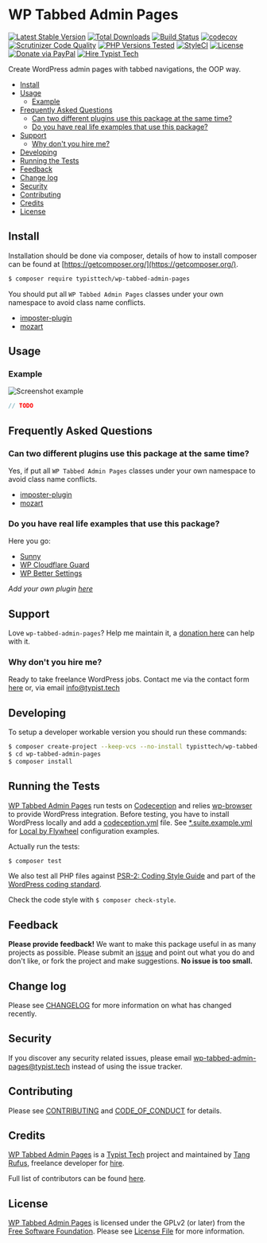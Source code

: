 # WP Tabbed Admin Pages

[![Latest Stable Version](https://poser.pugx.org/typisttech/wp-tabbed-admin-pages/v/stable)](https://packagist.org/packages/typisttech/wp-tabbed-admin-pages)
[![Total Downloads](https://poser.pugx.org/typisttech/wp-tabbed-admin-pages/downloads)](https://packagist.org/packages/typisttech/wp-tabbed-admin-pages)
[![Build Status](https://travis-ci.org/TypistTech/wp-tabbed-admin-pages.svg?branch=master)](https://travis-ci.org/TypistTech/wp-tabbed-admin-pages)
[![codecov](https://codecov.io/gh/TypistTech/wp-tabbed-admin-pages/branch/master/graph/badge.svg)](https://codecov.io/gh/TypistTech/wp-tabbed-admin-pages)
[![Scrutinizer Code Quality](https://scrutinizer-ci.com/g/TypistTech/wp-tabbed-admin-pages/badges/quality-score.png?b=master)](https://scrutinizer-ci.com/g/TypistTech/wp-tabbed-admin-pages/?branch=master)
[![PHP Versions Tested](http://php-eye.com/badge/typisttech/wp-tabbed-admin-pages/tested.svg)](https://travis-ci.org/TypistTech/wp-tabbed-admin-pages)
[![StyleCI](https://styleci.io/repos/107813662/shield?branch=master)](https://styleci.io/repos/107813662)
[![License](https://poser.pugx.org/typisttech/wp-tabbed-admin-pages/license)](https://packagist.org/packages/typisttech/wp-tabbed-admin-pages)
[![Donate via PayPal](https://img.shields.io/badge/Donate-PayPal-blue.svg)](https://typist.tech/donate/wp-tabbed-admin-pages/)
[![Hire Typist Tech](https://img.shields.io/badge/Hire-Typist%20Tech-ff69b4.svg)](https://typist.tech/contact/)

Create WordPress admin pages with tabbed navigations, the OOP way.

<!-- START doctoc generated TOC please keep comment here to allow auto update -->
<!-- DON'T EDIT THIS SECTION, INSTEAD RE-RUN doctoc TO UPDATE -->


- [Install](#install)
- [Usage](#usage)
  - [Example](#example)
- [Frequently Asked Questions](#frequently-asked-questions)
  - [Can two different plugins use this package at the same time?](#can-two-different-plugins-use-this-package-at-the-same-time)
  - [Do you have real life examples that use this package?](#do-you-have-real-life-examples-that-use-this-package)
- [Support](#support)
  - [Why don't you hire me?](#why-dont-you-hire-me)
- [Developing](#developing)
- [Running the Tests](#running-the-tests)
- [Feedback](#feedback)
- [Change log](#change-log)
- [Security](#security)
- [Contributing](#contributing)
- [Credits](#credits)
- [License](#license)

<!-- END doctoc generated TOC please keep comment here to allow auto update -->

## Install

Installation should be done via composer, details of how to install composer can be found at [https://getcomposer.org/](https://getcomposer.org/).

``` bash
$ composer require typisttech/wp-tabbed-admin-pages
```

You should put all `WP Tabbed Admin Pages` classes under your own namespace to avoid class name conflicts.

- [imposter-plugin](https://github.com/Typisttech/imposter-plugin)
- [mozart](https://github.com/coenjacobs/mozart)

## Usage

### Example

![Screenshot example](./assets/screenshot-example.png)

```php
// TODO
```

## Frequently Asked Questions

### Can two different plugins use this package at the same time?

Yes, if put all `WP Tabbed Admin Pages` classes under your own namespace to avoid class name conflicts.

- [imposter-plugin](https://github.com/Typisttech/imposter-plugin)
- [mozart](https://github.com/coenjacobs/mozart)

### Do you have real life examples that use this package?

Here you go:

 * [Sunny](https://github.com/Typisttech/sunny)
 * [WP Cloudflare Guard](https://github.com/TypistTech/wp-cloudflare-guard)
 * [WP Better Settings](https://github.com/TypistTech/wp-better-settings)

*Add your own plugin [here](https://github.com/TypistTech/wp-tabbed-admin-pages/edit/master/README.md)*

## Support

Love `wp-tabbed-admin-pages`? Help me maintain it, a [donation here](https://typist.tech/donation/) can help with it.

### Why don't you hire me?

Ready to take freelance WordPress jobs. Contact me via the contact form [here](https://typist.tech/contact/) or, via email [info@typist.tech](mailto:info@typist.tech)

## Developing

To setup a developer workable version you should run these commands:

```bash
$ composer create-project --keep-vcs --no-install typisttech/wp-tabbed-admin-pages:dev-master
$ cd wp-tabbed-admin-pages
$ composer install
```

## Running the Tests

[WP Tabbed Admin Pages](https://github.com/TypistTech/wp-tabbed-admin-pages) run tests on [Codeception](http://codeception.com/) and relies [wp-browser](https://github.com/lucatume/wp-browser) to provide WordPress integration.
Before testing, you have to install WordPress locally and add a [codeception.yml](http://codeception.com/docs/reference/Configuration) file.
See [*.suite.example.yml](./tests/) for [Local by Flywheel](https://share.getf.ly/v20q1y) configuration examples.

Actually run the tests:

``` bash
$ composer test
```

We also test all PHP files against [PSR-2: Coding Style Guide](http://www.php-fig.org/psr/psr-2/) and part of the [WordPress coding standard](https://github.com/WordPress-Coding-Standards/WordPress-Coding-Standards).

Check the code style with ``$ composer check-style``.

## Feedback

**Please provide feedback!** We want to make this package useful in as many projects as possible.
Please submit an [issue](https://github.com/TypistTech/wp-tabbed-admin-pages/issues/new) and point out what you do and don't like, or fork the project and make suggestions.
**No issue is too small.**

## Change log

Please see [CHANGELOG](CHANGELOG.md) for more information on what has changed recently.

## Security

If you discover any security related issues, please email wp-tabbed-admin-pages@typist.tech instead of using the issue tracker.

## Contributing

Please see [CONTRIBUTING](.github/CONTRIBUTING.md) and [CODE_OF_CONDUCT](./CODE_OF_CONDUCT.md) for details.

## Credits

[WP Tabbed Admin Pages](https://github.com/TypistTech/wp-tabbed-admin-pages) is a [Typist Tech](https://typist.tech) project and maintained by [Tang Rufus](https://twitter.com/Tangrufus), freelance developer for [hire](https://typist.tech/contact/).

Full list of contributors can be found [here](https://github.com/TypistTech/wp-tabbed-admin-pages/graphs/contributors).

## License

[WP Tabbed Admin Pages](https://github.com/TypistTech/wp-tabbed-admin-pages) is licensed under the GPLv2 (or later) from the [Free Software Foundation](http://www.fsf.org/).
Please see [License File](LICENSE) for more information.
